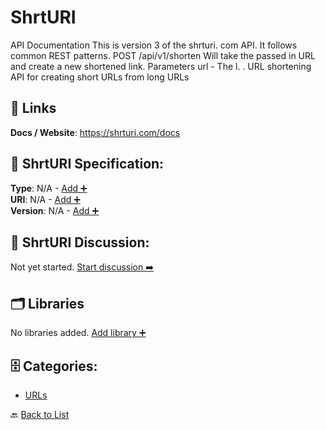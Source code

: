 # ShrtURI

API Documentation This is version 3 of the shrturi. com API. It follows common REST patterns. POST /api/v1/shorten Will take the passed in URL and create a new shortened link. Parameters url - The l. . URL shortening API for creating short URLs from long URLs

##  🔗 Links
**Docs / Website**: https://shrturi.com/docs

## 🧬 ShrtURI Specification:
**Type**: N/A - [Add ➕](https://github.com/apis-list/apis-list/edit/main/apis.yaml#17578)  
**URI**: N/A - [Add ➕](https://github.com/apis-list/apis-list/edit/main/apis.yaml#17578)  
**Version**: N/A - [Add ➕](https://github.com/apis-list/apis-list/edit/main/apis.yaml#17578)

## 💬 ShrtURI Discussion:
Not yet started. [Start discussion ➡️](https://github.com/apis-list/apis-list/discussions/new)

## 🗂️ Libraries

No libraries added. [Add library ➕](https://github.com/apis-list/apis-list/edit/main/apis.yaml#17578)    


## 🗄️ Categories:
- [URLs](https://github.com/apis-list/apis-list#urls-)

🔙  [Back to List](https://github.com/apis-list/apis-list)
